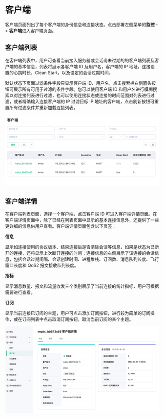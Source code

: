 # 客户端

客户端页面列出了每个客户端的身份信息和连接状态。点击部署左侧菜单的**监控** -> **客户端**进入客户端页面。


## 客户端列表
在客户端列表中，用户可查看当前接入服务器或会话尚未过期的的客户端列表及客户端的基本信息，列表将展示各客户端 ID 及用户名，客户端的 IP 地址，连接设置的心跳时长，Clean Start，以及设定的会话过期时间。

默认状态下页面过滤条件字段只显示客户端 ID、用户名，点击搜索栏右侧箭头按钮可展示所有可用于过滤的条件字段。您可以使用客户端 ID 和用户名进行模糊搜索以对连接列表进行过滤，也可以使用连接状态或连接的时间范围对列表进行过滤，或者精确输入连接客户端的 IP 过滤目标 IP 地址的客户端，点击刷新按钮可重置所有过滤条件并重新加载连接列表。

![clients](./_assets/clients_list.png)


## 客户端详情

在客户端列表页面，选择一个客户端，点击客户端 ID 可进入客户端详情页面。在客户端详情页面中，除了已经在列表页面中显示的基本连接信息外，还提供了一些更详细的信息供用户查看。客户端详情页面包含以下页签：

**信息**

显示如连接使用的协议版本、结束连接后是否清除会话等信息，如果是状态为已断开的连接，还将显示上次断开连接的时间；连接信息的右侧展示了该连接的会话信息，包括会话过期间隔、会话创建时间、进程堆栈、订阅数、消息队列长度、飞行窗口长度和 QoS2 报文接收队列长度。

**指标**

显示消息数量、报文和流量收发三个类别展示了当前连接的统计指标，用户可根据需要进行查看。

**订阅**

显示当前连接已订阅的主题，用户可点击添加订阅按钮，进行较为简单的订阅操作，或在订阅列表中点击取消订阅按钮，取消当前订阅的某个主题。

![clients](./_assets/clients_detail.png)
